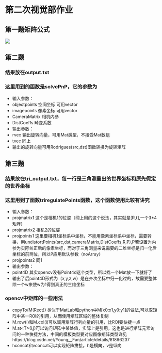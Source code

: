 # 第二次视觉部作业
## 第一题矩阵公式

![](https://latex.codecogs.com/svg.latex?P_r%20=%20R_{ir}^T(R_{ci}^TK^{-1}d(u,v,1)^T-t_{ci}))
## 第二题
### 结果放在output.txt
### 这里用到的函数是solvePnP，它的参数为
- 输入参数：
- objectpoints 空间坐标 可用vector<Point3f>
- imagepoints 像素坐标 可用vector<Point2f>
- CameraMatrix 相机内参
- DistCoeffs 畸变系数
- 输出参数：
- rvec 输出旋转向量，可用Mat类型，不接受Mat数组
- tvec 同上
- 输出的旋转向量可用Rodrigues(src,dst)函数转换为旋转矩阵
  
## 第三题
### 结果放在tri_output.txt，每一行是三角测量出的世界坐标和原先假定的世界坐标
### 这里用到了函数triregulatePoints函数，这个函数使用比较有讲究
 - 输入参数：
 - projmatrix1 这个是相机1的位姿（网上用的这个说法，其实就是[R,t],一个3*4矩阵）
 - projmatrix2 相机2的位姿
 - projpoints1 这里要相机1坐标系中坐标，不能用像素坐标系中坐标，需要转换，用undistortPoints(src,dst,cameraMatrix,DistCoeffs,R,P),P若设置为内参为实际纠正后的像素坐标，而对于三角测量来说需要的二维坐标是归一化后坐标的前两位，所以P应用默认参数（noArray）
 - projpoints2 同1
 - 输出参数：
 - point4D 其实opencv没有Point4d这个类型，所以找一个Mat放一下就好了
 - 输出了后point4D形式为（x,y,z,w）是在齐次坐标中归一化过的，故需要整体除一个w来使w为1得到真正的三维坐标
 ### opencv中矩阵的一些用法
 - copyTo(M(Rect)) 类似于MatLab和python中M[x0:x1,y0:y1]的做法,可以取矩阵中某一ROI的引用，从而使用矩阵区域的整体复制
 - M.row(i)和M.col(i)可以调用矩阵行列向量的引用，比ROI要快捷一点
 - M.at\<T\>(i,j)可以访问矩阵中某处值，实际上是引用，这也是进行矩阵元素访问的一种快捷方法，中间的模板类型要对应图像矩阵类型详见https://blog.csdn.net/Young__Fan/article/details/81866237
 - hconcat和vconcat可以实现矩阵拼接，h是横向，v是纵向

